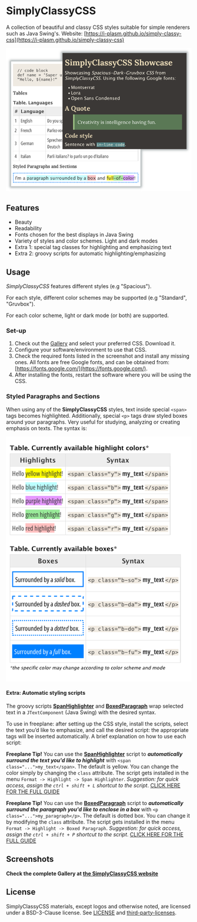# SimplyClassyCSS

A collection of beautiful and classy CSS styles suitable for simple renderers such as Java Swing's. Website: [https://i-plasm.github.io/simply-classy-css](https://i-plasm.github.io/simply-classy-css)

![Showcase](docs/showcase-intro.png)

## Features

- Beauty
- Readability
- Fonts chosen for the best displays in Java Swing
- Variety of styles and color schemes. Light and dark modes
- Extra 1: special tag classes for highlighting and emphasizing text
- Extra 2: groovy scripts for automatic highlighting/emphasizing

## Usage

_SimplyClassyCSS_ features different styles (e.g "Spacious").

For each style, different color schemes may be supported (e.g "Standard", "Gruvbox").

For each color scheme, light or dark mode (or both) are supported.

### Set-up

1. Check out the [Gallery](https://i-plasm.github.io/simply-classy-css/docs/site/gallery.html) and select your preferred CSS. Download it.
1. Configure your software/environment to use that CSS.
1. Check the required fonts listed in the screenshot and install any missing ones. All fonts are free Google fonts, and can be obtained from: [https://fonts.google.com/](https://fonts.google.com/).
1. After installing the fonts, restart the software where you will be using the CSS.

### Styled Paragraphs and Sections

When using any of the __SimplyClassyCSS__ styles, text inside special `<span>` tags becomes highlighted. Additionally, special `<p>` tags draw styled boxes around your paragraphs. Very useful for studying, analyzing or creating emphasis on texts. The syntax is:

![Styled Paragraphs and Sections](docs/git-styled-paragraphs-sections.png)

#### Extra: Automatic styling scripts

The groovy scripts [**SpanHighlighter**](scripts/spanHighlighter.groovy) and [**BoxedParagraph**](scripts/boxedParagraph.groovy) wrap selected text in a `JTextComponent` (Java Swing) with the desired syntax.

To use in freeplane: after setting up the CSS style, install the scripts, select the text you’d like to emphasize, and call the desired script: the appropriate tags will be inserted automatically. A brief explanation on how to use each script:

__Freeplane Tip!__ You can use the [**SpanHighlighter**](scripts/spanHighlighter.groovy) script to ___automatically surround the text you'd like to highlight___ with `<span class="...">my_text</span>`. The default is yellow. You can change the color simply by changing the `class` attribute. The script gets installed in the menu `Format -> Highlight -> Span Highlighter`. _Suggestion: for quick access, assign the `ctrl + shift + L` shortcut to the script_. [CLICK HERE FOR THE FULL GUIDE]($web)

__Freeplane Tip!__ You can use the [**BoxedParagraph**](scripts/boxedParagraph.groovy) script to ___automatically surround the paragraph you'd like to enclose in a box___ with `<p class="...">my_paragraph</p>`. The default is dotted box. You can change it by modifying the `class` attribute.  The script gets installed in the menu `Format -> Highlight -> Boxed Paragraph`. _Suggestion: for quick access, assign the `ctrl + shift + P` shortcut to the script_. [CLICK HERE FOR THE FULL GUIDE]($web)

## Screenshots

__Check the complete Gallery at <a href="https://i-plasm.github.io/simply-classy-css/docs/site/gallery.html">the SimplyClassyCSS website</a>__

## License

SimplyClassyCSS materials, except logos and otherwise noted, are licensed under a BSD-3-Clause license. See [LICENSE](LICENSE) and [third-party-licenses](third-party-licenses.txt).
